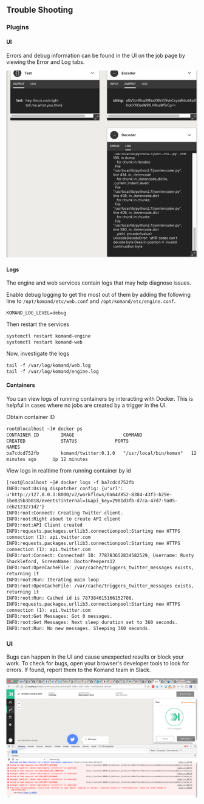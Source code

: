 <!-- START doctoc generated TOC please keep comment here to allow auto update -->
<!-- DON'T EDIT THIS SECTION, INSTEAD RE-RUN doctoc TO UPDATE -->

## Trouble Shooting

### Plugins

#### UI

Errors and debug information can be found in the UI on the job page by viewing the Error and Log tabs.

![UI Error](imgs/decode_error.png)

#### Logs

The engine and web services contain logs that may help diagnose issues.

Enable debug logging to get the most out of them by adding the following line to `/opt/komand/etc/web.conf` and `/opt/komand/etc/engine.conf`.
```
KOMAND_LOG_LEVEL=debug
```

Then restart the services
```
systemctl restart komand-engine
systemctl restart komand-web
```

Now, investigate the logs
```
tail -f /var/log/komand/web.log
tail -f /var/log/komand/engine.log
```

#### Containers

You can view logs of running containers by interacting with Docker. This is helpful in cases where no jobs are created
by a trigger in the UI.

Obtain container ID
```
root@localhost ~]# docker ps
CONTAINER ID        IMAGE                  COMMAND                  CREATED             STATUS              PORTS
NAMES
ba7cdcd752fb        komand/twitter:0.1.0   "/usr/local/bin/koman"   12 minutes ago      Up 12 minutes
```

View logs in realtime from running container by id
```
[root@localhost ~]# docker logs -f ba7cdcd752fb
INFO:root:Using dispatcher config: {u'url':
u'http://127.0.0.1:8000/v2/workflows/0a64d852-8384-43f3-b29e-1be835b3b018/events?internal=1&api_key=2981d3fb-d7ca-47d7-9a05-ceb2123271d2'}
INFO:root:Connect: Creating Twitter client.
INFO:root:Right about to create API client
INFO:root:API Client created
INFO:requests.packages.urllib3.connectionpool:Starting new HTTPS connection (1): api.twitter.com
INFO:requests.packages.urllib3.connectionpool:Starting new HTTPS connection (1): api.twitter.com
INFO:root:Connect: Connected! ID: 778783652834582529, Username: Rusty Shackleford, ScreenName: DoctorPeepers12
INFO:root:OpenCacheFile: /var/cache/triggers_twitter_messages exists, returning it
INFO:root:Run: Iterating main loop
INFO:root:OpenCacheFile: /var/cache/triggers_twitter_messages exists, returning it
INFO:root:Run: Cached id is 787384615166152708.
INFO:requests.packages.urllib3.connectionpool:Starting new HTTPS connection (1): api.twitter.com
INFO:root:Get Messages: Got 0 messages.
INFO:root:Get Messages: Next sleep duration set to 360 seconds.
INFO:root:Run: No new messages. Sleeping 360 seconds.
```

### UI

Bugs can happen in the UI and cause unexpected results or block your work. To check for bugs, open your browser's
developer tools to look for errors. If found, report them to the Komand team in Slack.

![UI Loop](imgs/test_loop.png)
